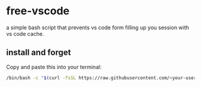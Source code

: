 # free-vscode
a simple bash script that prevents vs code form filling up you session with vs code cache.

## install and forget
Copy and paste this into your terminal:

```bash
/bin/bash -c "$(curl -fsSL https://raw.githubusercontent.com/<your-username>/vscode-goinfre/main/vscode-goinfre.sh)"
